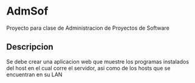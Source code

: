 # AdmSof
Proyecto para clase de Administracion de Proyectos de Software

## Descripcion
Se debe crear una aplicacion web que muestre los programas instalados del host
en el cual corre el servidor, asi como de los hosts que se encuentran en su LAN
